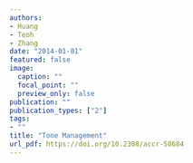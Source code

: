 ```yaml
---
authors:
- Huang
- Teoh
- Zhang
date: "2014-01-01"
featured: false
image:
  caption: ""
  focal_point: ""
  preview_only: false
publication: ""
publication_types: ["2"]
tags:
- ""
title: "Tone Management"
url_pdf: https://doi.org/10.2308/accr-50684
---
```

